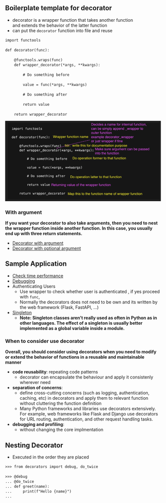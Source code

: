 ## Boilerplate template for decorator

- decorator is a wrapper function that takes another function  
and extends the behavior of the latter function
- can put the `decorator` function into file and reuse
```
import functools

def decorator(func):

    @functools.wraps(func)
    def wrapper_decorator(*args, **kwargs):

        # Do something before 

        value = func(*args, **kwargs)

        # Do something after 

        return value

    return wrapper_decorator 
```

<img src="sample.png">

### With argument

**If you want your decorator to also take arguments, then you need to nest the wrapper function inside another function. In this case, you usually end up with three return statements.**

- [Decorator with argument](decorator_with_argument.ipynb)
- [Decorator with optional argument](decorator_with_optional_argument.ipynb)

## Sample Application

- [Check time performance](time_perforamnce.ipynb)
- [Debugging](debugging_code.ipynb)
- Authenticating Users
  - Use wrapper to check whether user is authenticated , if yes proceed with `func`,
  - Normally the decorators does not need to be own and its written by the web framework (Flask, FastAPI, ...)
- [Singleton](https://realpython.com/primer-on-python-decorators/#creating-singletons)
  - **Note: Singleton classes aren’t really used as often in Python as in other languages. The effect of a singleton is usually better implemented as a global variable inside a module.**

### When to consider use decorator

**Overall, you should consider using decorators when you need to modify or extend the behavior of functions in a reusable and maintainable manner**

- **code reusability**: repeating code patterns
  - decorator can encapsulate the behaviour and apply it consistenly wherever need
- **separation of concerns**:
  - define cross-cutting concerns (such as logging, authentication, caching, etc) in decorators and apply them to relevant function without cluttering the function definition
  - Many Python frameworks and libraries use decorators extensively. For example, web frameworks like Flask and Django use decorators for URL routing, authentication, and other request handling tasks.
- **debugging and profiling**:
  - without changing the core implmentation

## Nesting Decorator
- Executed in the order they are placed
```
>>> from decorators import debug, do_twice

>>> @debug
... @do_twice
... def greet(name):
...     print(f"Hello {name}")
...
```

